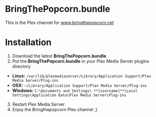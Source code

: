 BringThePopcorn.bundle
======================

This is the Plex channel for www.bringthepopcorn.net

Installation
======================

1. Download the latest **BringThePopcorn.bundle**
2. Put the **BringThePopcorn.bundle** in your Plex Media Server plugins directory
 - **Linux:** `/var/lib/plexmediaserver/Library/Application Support/Plex Media Server/Plug-ins`
 - **OSX:** `~/Library/Application Support/Plex Media Server/Plug-ins`
 - **Windows:** `C:\Documents and Settings\ **[username]**\Local Settings\Application Data\Plex Media Server\Plug-ins`
3. Restart Plex Media Server
4. Enjoy the Bringthepopcorn Plex channel ;)
